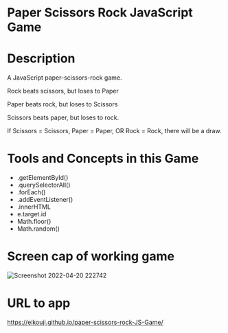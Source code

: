 # Paper Scissors Rock JavaScript Game #

# Description #
A JavaScript paper-scissors-rock game. 

Rock beats scissors, but loses to Paper

Paper beats rock, but loses to Scissors

Scissors beats paper, but loses to rock.

If Scissors = Scissors, Paper = Paper, OR Rock = Rock, there will be a draw. 

# Tools and Concepts in this Game #
* .getElementById()
* .querySelectorAll()
* .forEach()
* .addEventListener()
* .innerHTML
* e.target.id
* Math.floor()
* Math.random()

# Screen cap of working game #

![Screenshot 2022-04-20 222742](https://user-images.githubusercontent.com/91100425/164380642-af79d698-50ab-472f-bbc6-ddc5daae4b2b.jpg)


# URL to app #

https://eikouji.github.io/paper-scissors-rock-JS-Game/
